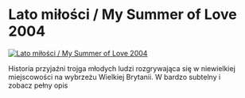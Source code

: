 Lato miłości / My Summer of Love 2004 
=============
[![Lato miłości / My Summer of Love 2004 ](http://vidos.pl/images/player.gif)](http://vidos.pl/lato-milosci-my-summer-of-love-2004)

 Historia przyjaźni trojga młodych ludzi rozgrywająca się w niewielkiej miejscowości na wybrzeżu Wielkiej Brytanii. W bardzo subtelny i zobacz pełny opis
